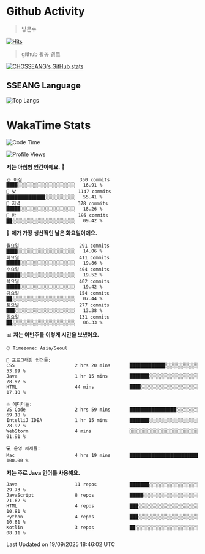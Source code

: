 <!--
**CHOSSEANG/CHOSSEANG** is a ✨ _special_ ✨ repository because its `README.md` (this file) appears on your GitHub profile.

Here are some ideas to get you started:

- 🔭 I’m currently working on ...
- 🌱 I’m currently learning ...
- 👯 I’m looking to collaborate on ...
- 🤔 I’m looking for help with ...
- 💬 Ask me about ...
- 📫 How to reach me: ...
- 😄 Pronouns: ...
- ⚡ Fun fact: ...
-->

# Github Activity
> 방문수

[![Hits](https://hits.seeyoufarm.com/api/count/incr/badge.svg?url=https%3A%2F%2Fgithub.com%2FCHOSSEANG&count_bg=%238AED3E&title_bg=%23495358&icon=electron.svg&icon_color=%23E7E7E7&title=CHOSSEANG&edge_flat=false)](https://hits.seeyoufarm.com)
> github 활동 랭크

[![CHOSSEANG's GitHub stats](https://github-readme-stats.vercel.app/api?username=CHOSSEANG)](https://github.com/CHOSSEANG/github-readme-stats)

## SSEANG Language
![Top Langs](https://github-readme-stats.vercel.app/api/top-langs/?username=CHOSSEANG&layout=compact)

# WakaTime Stats

<!--START_SECTION:waka-->
![Code Time](http://img.shields.io/badge/Code%20Time-842%20hrs%2014%20mins-blue)

![Profile Views](http://img.shields.io/badge/Profile%20Views-0-blue)

**저는 아침형 인간이에요. 🐤** 

```text
🌞 아침                     350 commits         ████░░░░░░░░░░░░░░░░░░░░░   16.91 % 
🌆 낮　                     1147 commits        ██████████████░░░░░░░░░░░   55.41 % 
🌃 저녁                     378 commits         █████░░░░░░░░░░░░░░░░░░░░   18.26 % 
🌙 밤　                     195 commits         ██░░░░░░░░░░░░░░░░░░░░░░░   09.42 % 
```
📅 **제가 가장 생산적인 날은 화요일이에요.** 

```text
월요일                      291 commits         ████░░░░░░░░░░░░░░░░░░░░░   14.06 % 
화요일                      411 commits         █████░░░░░░░░░░░░░░░░░░░░   19.86 % 
수요일                      404 commits         █████░░░░░░░░░░░░░░░░░░░░   19.52 % 
목요일                      402 commits         █████░░░░░░░░░░░░░░░░░░░░   19.42 % 
금요일                      154 commits         ██░░░░░░░░░░░░░░░░░░░░░░░   07.44 % 
토요일                      277 commits         ███░░░░░░░░░░░░░░░░░░░░░░   13.38 % 
일요일                      131 commits         ██░░░░░░░░░░░░░░░░░░░░░░░   06.33 % 
```


📊 **저는 이번주를 이렇게 시간을 보냈어요.** 

```text
🕑︎ Timezone: Asia/Seoul

💬 프로그래밍 언어들: 
CSS                      2 hrs 20 mins       █████████████░░░░░░░░░░░░   53.99 % 
Java                     1 hr 15 mins        ███████░░░░░░░░░░░░░░░░░░   28.92 % 
HTML                     44 mins             ████░░░░░░░░░░░░░░░░░░░░░   17.10 % 

🔥 에디터들: 
VS Code                  2 hrs 59 mins       █████████████████░░░░░░░░   69.18 % 
IntelliJ IDEA            1 hr 15 mins        ███████░░░░░░░░░░░░░░░░░░   28.92 % 
WebStorm                 4 mins              ░░░░░░░░░░░░░░░░░░░░░░░░░   01.91 % 

💻 운영 체제들: 
Mac                      4 hrs 19 mins       █████████████████████████   100.00 % 
```

**저는 주로 Java 언어를 사용해요.** 

```text
Java                     11 repos            ███████░░░░░░░░░░░░░░░░░░   29.73 % 
JavaScript               8 repos             █████░░░░░░░░░░░░░░░░░░░░   21.62 % 
HTML                     4 repos             ███░░░░░░░░░░░░░░░░░░░░░░   10.81 % 
Python                   4 repos             ███░░░░░░░░░░░░░░░░░░░░░░   10.81 % 
Kotlin                   3 repos             ██░░░░░░░░░░░░░░░░░░░░░░░   08.11 % 
```




 Last Updated on 19/09/2025 18:46:02 UTC
<!--END_SECTION:waka-->
